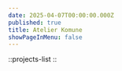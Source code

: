 ```yaml
---
date: 2025-04-07T00:00:00.000Z
published: true
title: Atelier Komune
showPageInMenu: false
---
```


::projects-list
::

